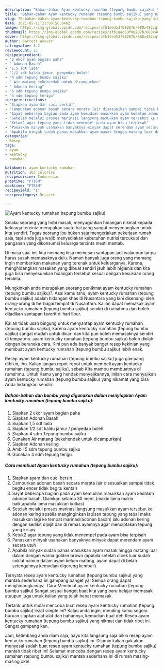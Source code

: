 ```yaml
---
description: "Bahan-bahan Ayam kentucky rumahan (tepung bumbu sajiku) yang nikmat Untuk Jualan"
title: "Bahan-bahan Ayam kentucky rumahan (tepung bumbu sajiku) yang nikmat Untuk Jualan"
slug: 79-bahan-bahan-ayam-kentucky-rumahan-tepung-bumbu-sajiku-yang-nikmat-untuk-jualan
date: 2021-05-11T13:09:56.646Z
image: https://img-global.cpcdn.com/recipes/afb1eed53f08287b/680x482cq70/ayam-kentucky-rumahan-tepung-bumbu-sajiku-foto-resep-utama.jpg
thumbnail: https://img-global.cpcdn.com/recipes/afb1eed53f08287b/680x482cq70/ayam-kentucky-rumahan-tepung-bumbu-sajiku-foto-resep-utama.jpg
cover: https://img-global.cpcdn.com/recipes/afb1eed53f08287b/680x482cq70/ayam-kentucky-rumahan-tepung-bumbu-sajiku-foto-resep-utama.jpg
author: Garrett Weaver
ratingvalue: 3.2
reviewcount: 13
recipeingredient:
- "2 ekor ayam bagian paha"
- " Adonan Basah"
- "1,5 sdt lada"
- "1/2 sdt kaldu jamur  penyedap boleh"
- "4 sdm Tepung bumbu sajiku"
- " Air matang sekehendak untuk dicampurkan"
- " Adonan kering"
- "5 sdm tepung bumbu sajiku"
- "4 sdm tepung terigu"
recipeinstructions:
- "Siapkan ayam dan cuci bersih"
- "Campurkan adonan basah secara merata (air disesuaikan sampai tidak begitu encer tidak begitu kental)"
- "Sayat beberapa bagian pada ayam kemudian masukkan ayam kedalam adonan basah. Diamkan selama 30 menit (makin lama makin baik,apabila lama masukkan kulkas)"
- "Setelah melalui proses marinasi langsung masukkan ayam tersebut ke adonan kering apabila menginginkan lapisan tepung yang tebal maka masukkan lagi ke tempat marinasi(adonan basah) lalu adonan kering dengan sedikit dipijit dan di remas ayamnya agar menciptakan tepung yang krispy"
- "Ketuk2 agar tepung yang tidak menempel pada ayam bisa terpisah"
- "Panaskan minyak usahakan banyaknya minyak dapat merendam ayam secara utuh"
- "Apabila minyak sudah panas masukkan ayam masak hingga matang luar dalam dengan warna golden brown (apabila setelah dicek luar sudah coklat namun dalam ayam belum matang, ayam dapat di belah setengahnya kemudian digoreng kembali)"
categories:
- Resep
tags:
- ayam
- kentucky
- rumahan

katakunci: ayam kentucky rumahan 
nutrition: 163 calories
recipecuisine: Indonesian
preptime: "PT16M"
cooktime: "PT53M"
recipeyield: "1"
recipecategory: Dessert

---
```



![Ayam kentucky rumahan (tepung bumbu sajiku)](https://img-global.cpcdn.com/recipes/afb1eed53f08287b/680x482cq70/ayam-kentucky-rumahan-tepung-bumbu-sajiku-foto-resep-utama.jpg)

Selaku seorang yang hobi masak, menyuguhkan hidangan nikmat kepada keluarga tercinta merupakan suatu hal yang sangat menyenangkan untuk kita sendiri. Tugas seorang ibu bukan saja mengerjakan pekerjaan rumah saja, tapi anda juga wajib menyediakan kebutuhan nutrisi tercukupi dan panganan yang dikonsumsi keluarga tercinta mesti mantab.

Di masa  saat ini, kita memang bisa memesan santapan jadi walaupun tanpa harus susah memasaknya dulu. Namun banyak juga orang yang memang ingin memberikan makanan yang terenak untuk keluarganya. Karena, menghidangkan masakan yang dibuat sendiri jauh lebih higienis dan kita juga bisa menyesuaikan hidangan tersebut sesuai dengan kesukaan orang tercinta. 



Mungkinkah anda merupakan seorang penikmat ayam kentucky rumahan (tepung bumbu sajiku)?. Asal kamu tahu, ayam kentucky rumahan (tepung bumbu sajiku) adalah hidangan khas di Nusantara yang kini disenangi oleh orang-orang di berbagai tempat di Nusantara. Kalian dapat memasak ayam kentucky rumahan (tepung bumbu sajiku) sendiri di rumahmu dan boleh dijadikan santapan favorit di hari libur.

Kalian tidak usah bingung untuk menyantap ayam kentucky rumahan (tepung bumbu sajiku), karena ayam kentucky rumahan (tepung bumbu sajiku) sangat mudah untuk dicari dan kita pun boleh memasaknya sendiri di tempatmu. ayam kentucky rumahan (tepung bumbu sajiku) boleh diolah dengan beraneka cara. Kini pun ada banyak banget resep kekinian yang membuat ayam kentucky rumahan (tepung bumbu sajiku) lebih enak.

Resep ayam kentucky rumahan (tepung bumbu sajiku) juga gampang dibikin, lho. Kalian jangan repot-repot untuk membeli ayam kentucky rumahan (tepung bumbu sajiku), sebab Kita mampu membuatnya di rumahmu. Untuk Kamu yang hendak menyajikannya, inilah cara menyajikan ayam kentucky rumahan (tepung bumbu sajiku) yang nikamat yang bisa Anda hidangkan sendiri.

<!--inarticleads1-->

##### Bahan-bahan dan bumbu yang digunakan dalam menyiapkan Ayam kentucky rumahan (tepung bumbu sajiku):

1. Siapkan 2 ekor ayam bagian paha
1. Siapkan  Adonan Basah
1. Siapkan 1,5 sdt lada
1. Siapkan 1/2 sdt kaldu jamur / penyedap boleh
1. Siapkan 4 sdm Tepung bumbu sajiku
1. Gunakan  Air matang (sekehendak untuk dicampurkan)
1. Siapkan  Adonan kering
1. Ambil 5 sdm tepung bumbu sajiku
1. Gunakan 4 sdm tepung terigu




<!--inarticleads2-->

##### Cara membuat Ayam kentucky rumahan (tepung bumbu sajiku):

1. Siapkan ayam dan cuci bersih
1. Campurkan adonan basah secara merata (air disesuaikan sampai tidak begitu encer tidak begitu kental)
1. Sayat beberapa bagian pada ayam kemudian masukkan ayam kedalam adonan basah. Diamkan selama 30 menit (makin lama makin baik,apabila lama masukkan kulkas)
1. Setelah melalui proses marinasi langsung masukkan ayam tersebut ke adonan kering apabila menginginkan lapisan tepung yang tebal maka masukkan lagi ke tempat marinasi(adonan basah) lalu adonan kering dengan sedikit dipijit dan di remas ayamnya agar menciptakan tepung yang krispy
1. Ketuk2 agar tepung yang tidak menempel pada ayam bisa terpisah
1. Panaskan minyak usahakan banyaknya minyak dapat merendam ayam secara utuh
1. Apabila minyak sudah panas masukkan ayam masak hingga matang luar dalam dengan warna golden brown (apabila setelah dicek luar sudah coklat namun dalam ayam belum matang, ayam dapat di belah setengahnya kemudian digoreng kembali)




Ternyata resep ayam kentucky rumahan (tepung bumbu sajiku) yang mantab sederhana ini gampang banget ya! Semua orang dapat menghidangkannya. Cara Membuat ayam kentucky rumahan (tepung bumbu sajiku) Sangat sesuai banget buat kita yang baru belajar memasak ataupun juga untuk kalian yang telah hebat memasak.

Tertarik untuk mulai mencoba buat resep ayam kentucky rumahan (tepung bumbu sajiku) lezat simple ini? Kalau anda ingin, mending kamu segera buruan siapkan alat-alat dan bahannya, kemudian buat deh Resep ayam kentucky rumahan (tepung bumbu sajiku) yang nikmat dan tidak ribet ini. Sangat gampang kan. 

Jadi, ketimbang anda diam saja, hayo kita langsung saja bikin resep ayam kentucky rumahan (tepung bumbu sajiku) ini. Dijamin kalian gak akan menyesal sudah buat resep ayam kentucky rumahan (tepung bumbu sajiku) mantab tidak ribet ini! Selamat mencoba dengan resep ayam kentucky rumahan (tepung bumbu sajiku) mantab sederhana ini di rumah masing-masing,oke!.

